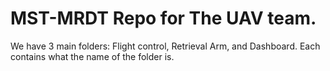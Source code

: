 # MST-MRDT Repo for The UAV team. 

We have 3 main folders: Flight control, Retrieval Arm, and Dashboard. Each contains what the name of the folder is. 
